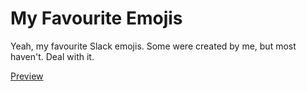 # My Favourite Emojis

Yeah, my favourite Slack emojis. Some were created by me, but most haven't. Deal with it.

[Preview](preview.md)
